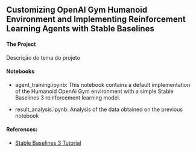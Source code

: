 ## Customizing OpenAI Gym Humanoid Environment and Implementing Reinforcement Learning Agents with Stable Baselines

#### The Project

Descrição do tema do projeto

#### Notebooks

- agent_training.ipynb: This notebook contains a default implementation of the Humanoid OpenAi Gym environment with a simple Stable Baselines 3 reinforcement learning model.

- result_analysis.ipynb: Analysis of the data obtained on the previous notebook 

#### References:

- [Stable Baselines 3 Tutorial](https://pythonprogramming.net/introduction-reinforcement-learning-stable-baselines-3-tutorial/)